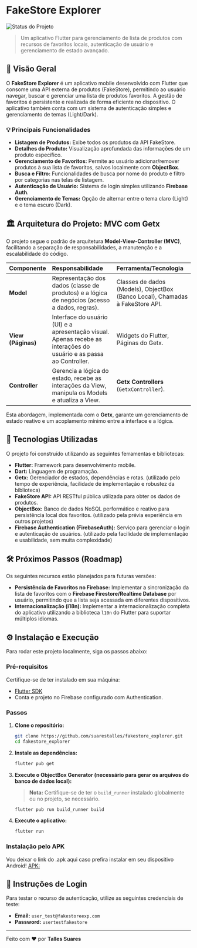 # FakeStore Explorer

![Status do Projeto](https://img.shields.io/badge/Status-Em%20Desenvolvimento-yellow) 
> Um aplicativo Flutter para gerenciamento de lista de produtos com recursos de favoritos locais, autenticação de usuário e gerenciamento de estado avançado.

## 🌟 Visão Geral

O **FakeStore Explorer** é um aplicativo mobile desenvolvido com Flutter que consome uma API externa de produtos (FakeStore), permitindo ao usuário navegar, buscar e gerenciar uma lista de produtos favoritos. A gestão de favoritos é persistente e realizada de forma eficiente no dispositivo. O aplicativo também conta com um sistema de autenticação simples e gerenciamento de temas (Light/Dark).

### 💡 Principais Funcionalidades

* **Listagem de Produtos:** Exibe todos os produtos da API FakeStore.
* **Detalhes do Produto:** Visualização aprofundada das informações de um produto específico.
* **Gerenciamento de Favoritos:** Permite ao usuário adicionar/remover produtos à sua lista de favoritos, salvos localmente com **ObjectBox**.
* **Busca e Filtro:** Funcionalidades de busca por nome do produto e filtro por categorias nas telas de listagem.
* **Autenticação de Usuário:** Sistema de login simples utilizando **Firebase Auth**.
* **Gerenciamento de Temas:** Opção de alternar entre o tema claro (Light) e o tema escuro (Dark).

## 🏛️ Arquitetura do Projeto: MVC com Getx

O projeto segue o padrão de arquitetura **Model-View-Controller (MVC)**, facilitando a separação de responsabilidades, a manutenção e a escalabilidade do código.

| Componente | Responsabilidade | Ferramenta/Tecnologia |
| :--- | :--- | :--- |
| **Model** | Representação dos dados (classe de produtos) e a lógica de negócios (acesso a dados, regras). | Classes de dados (Models), ObjectBox (Banco Local), Chamadas à FakeStore API. |
| **View (Páginas)** | Interface do usuário (UI) e a apresentação visual. Apenas recebe as interações do usuário e as passa ao Controller. | Widgets do Flutter, Páginas do Getx. |
| **Controller** | Gerencia a lógica do estado, recebe as interações da View, manipula os Models e atualiza a View. | **Getx Controllers** (`GetxController`). |

Esta abordagem, implementada com o **Getx**, garante um gerenciamento de estado reativo e um acoplamento mínimo entre a interface e a lógica.

## 🚀 Tecnologias Utilizadas

O projeto foi construído utilizando as seguintes ferramentas e bibliotecas:

* **Flutter:** Framework para desenvolvimento mobile.
* **Dart:** Linguagem de programação.
* **Getx:** Gerenciador de estados, dependências e rotas. (utilizado pelo tempo de experiência, facilidade de implementação e robustez da biblioteca)
* **FakeStore API:** API RESTful pública utilizada para obter os dados de produtos.
* **ObjectBox:** Banco de dados NoSQL performático e reativo para persistência local dos favoritos. (utilizado pela prévia experiência em outros projetos)
* **Firebase Authentication (FirebaseAuth):** Serviço para gerenciar o login e autenticação de usuários. (utilizado pela facilidade de implementação e usabilidade, sem muita complexidade)

## 🛠️ Próximos Passos (Roadmap)

Os seguintes recursos estão planejados para futuras versões:

* **Persistência de Favoritos no Firebase:** Implementar a sincronização da lista de favoritos com o **Firebase Firestore/Realtime Database** por usuário, permitindo que a lista seja acessada em diferentes dispositivos.
* **Internacionalização (i18n):** Implementar a internacionalização completa do aplicativo utilizando a biblioteca `l10n` do Flutter para suportar múltiplos idiomas.

## ⚙️ Instalação e Execução

Para rodar este projeto localmente, siga os passos abaixo:

### Pré-requisitos

Certifique-se de ter instalado em sua máquina:

* [Flutter SDK](https://flutter.dev/docs/get-started/install)
* Conta e projeto no Firebase configurado com Authentication.

### Passos

1.  **Clone o repositório:**

    ```bash
    git clone https://github.com/suarestalles/fakestore_explorer.git
    cd fakestore_explorer
    ```

2.  **Instale as dependências:**

    ```bash
    flutter pub get
    ```

3.  **Execute o ObjectBox Generator (necessário para gerar os arquivos do banco de dados local):**
    
    > **Nota:** Certifique-se de ter o `build_runner` instalado globalmente ou no projeto, se necessário.
    
    ```bash
    flutter pub run build_runner build
    ```

4.  **Execute o aplicativo:**

    ```bash
    flutter run
    ```

### Instalação pelo APK


Vou deixar o link do .apk aqui caso prefira instalar em seu dispositivo Android!
[APK: ](https://1drv.ms/u/c/d81422e88fb205a8/EekTfUgv0CdFpq2vVwLY4xUBFV3yQetsWQyzwEoxjpOyhQ?e=mcP7fZ)


## 🔐 Instruções de Login

Para testar o recurso de autenticação, utilize as seguintes credenciais de teste:

* **Email:** `user_test@fakestoreexp.com`
* **Password:** `usertestfakestore`

---
Feito com ❤️ por **Talles Suares**
